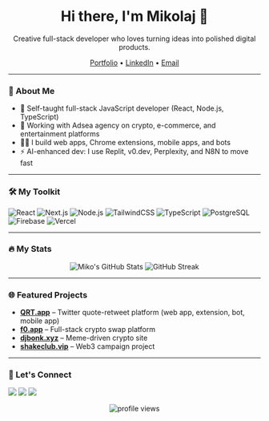 <div align="center">
  <h1>Hi there, I'm Mikolaj 👋</h1>
  <p>Creative full-stack developer who loves turning ideas into polished digital products.</p>
  <p>
    <a href="https://qrt.app">Portfolio</a> • 
    <a href="https://linkedin.com/in/miko-zag">LinkedIn</a> • 
    <a href="mailto:soberfm@gmail.com">Email</a>
  </p>
</div>

---

### 🚀 About Me
- 🧠 Self-taught full-stack JavaScript developer (React, Node.js, TypeScript)
- 🔧 Working with Adsea agency on crypto, e-commerce, and entertainment platforms
- 🧑‍💻 I build web apps, Chrome extensions, mobile apps, and bots
- ⚡ AI-enhanced dev: I use Replit, v0.dev, Perplexity, and N8N to move fast

---

### 🛠️ My Toolkit
![React](https://img.shields.io/badge/-React-61DAFB?logo=react&logoColor=white&style=flat)
![Next.js](https://img.shields.io/badge/-Next.js-000000?logo=next.js&logoColor=white&style=flat)
![Node.js](https://img.shields.io/badge/-Node.js-339933?logo=node.js&logoColor=white&style=flat)
![TailwindCSS](https://img.shields.io/badge/-TailwindCSS-38B2AC?logo=tailwind-css&logoColor=white&style=flat)
![TypeScript](https://img.shields.io/badge/-TypeScript-3178C6?logo=typescript&logoColor=white&style=flat)
![PostgreSQL](https://img.shields.io/badge/-PostgreSQL-4169E1?logo=postgresql&logoColor=white&style=flat)
![Firebase](https://img.shields.io/badge/-Firebase-FFCA28?logo=firebase&logoColor=white&style=flat)
![Vercel](https://img.shields.io/badge/-Vercel-000000?logo=vercel&logoColor=white&style=flat)

---

### 🔥 My Stats
<p align="center">
  <img src="https://github-readme-stats.vercel.app/api?username=MikoZagrodzki&show_icons=true&hide_border=true&theme=radical" alt="Miko's GitHub Stats"/>
  <img src="https://streak-stats.demolab.com?user=MikoZagrodzki&theme=radical&hide_border=true" alt="GitHub Streak"/>
</p>

---

### 🌐 Featured Projects
- **[QRT.app](https://qrt.app)** – Twitter quote-retweet platform (web app, extension, bot, mobile app)
- **[f0.app](https://f0.app)** – Full-stack crypto swap platform
- **[djbonk.xyz](https://djbonk-kappa.vercel.app)** – Meme-driven crypto site
- **[shakeclub.vip](https://shake-website.vercel.app
)** – Web3 campaign project

---

### 🤝 Let's Connect
<a href="https://linkedin.com/in/miko-zag"><img src="https://img.shields.io/badge/-LinkedIn-blue?logo=linkedin&logoColor=white" /></a>
<a href="mailto:soberfm@gmail.com"><img src="https://img.shields.io/badge/-Email-red?logo=gmail&logoColor=white" /></a>
<a href="https://qrt.app"><img src="https://img.shields.io/badge/-Portfolio-000?logo=vercel&logoColor=white" /></a>

<p align="center">
  <img src="https://komarev.com/ghpvc/?username=MikoZagrodzki&label=Profile%20views&color=0e75b6&style=flat" alt="profile views" />
</p>
